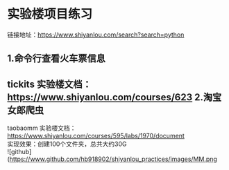 实验楼项目练习
=========================
链接地址：https://www.shiyanlou.com/search?search=python

1.命令行查看火车票信息
------------------------
tickits
实验楼文档：https://www.shiyanlou.com/courses/623
2.淘宝女郎爬虫
------------------------
taobaomm
实验楼文档：https://www.shiyanlou.com/courses/595/labs/1970/document      
实现效果：创建100个文件夹，总共大约30G      
![github](https://www.github.com/hb918902/shiyanlou_practices/images/MM.png
